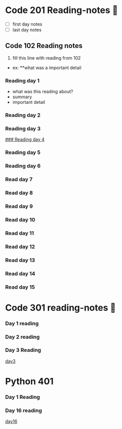 # Code 201 Reading-notes 📖
- [ ] first day notes
- [ ] last day notes
## Code 102 Reading notes
1. fill this line with reading from 102
  - ex: **what was a important detail
### Reading day 1
- what was this reading about?
- summary
- important detail
### Reading day 2
<!-- need to fill in this reading -->
### Reading day 3
[### Reading day 4](class-04.md)
### Reading day 5
### Reading day 6
### Read day 7
### Read day 8
### Read day 9
### Read day 10
### Read day 11
### Read day 12
### Read day 13
### Read day 14
### Read day 15


# Code 301 reading-notes 📖
### Day 1 reading
### Day 2 reading
### Day 3 Reading
[day3](day-3read.md)


# Python 401
### Day 1 Reading
### Day 16 reading
[day16](class-16.md)
